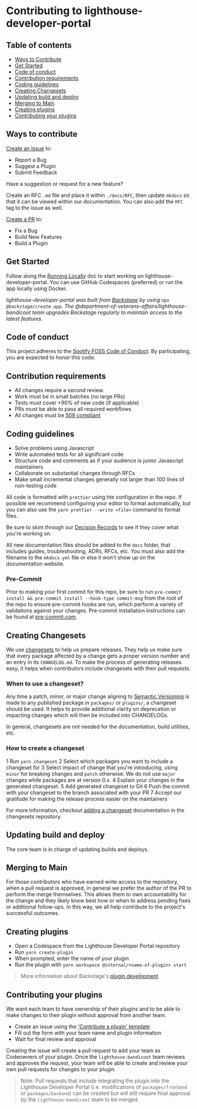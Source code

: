 # Contributing to lighthouse-developer-portal

## Table of contents

- [Ways to Contribute](#ways-to-contribute)
- [Get Started](#get-started)
- [Code of conduct](#code-of-conduct)
- [Contribution requirements](#contribution-requirements)
- [Coding guidelines](#coding-guidelines)
- [Creating Changesets](#creating-changesets)
- [Updating build and deploy](#updating-build-and-deploy)
- [Merging to Main](#merging-to-main)
- [Creating plugins](#creating-plugins)
- [Contributing your plugins](#contributing-your-plugins)

## Ways to contribute

[Create an Issue](https://github.com/department-of-veterans-affairs/lighthouse-developer-portal/issues) to:

- Report a Bug
- Suggest a Plugin
- Submit Feedback

Have a suggestion or request for a new feature?

Create an RFC `.md` file and place it within `./docs/RFC`, then update `mkdocs` so that it can be viewed within our documentation. You can also add the `RFC` tag to the issue as well.

[Create a PR](https://github.com/department-of-veterans-affairs/lighthouse-developer-portal/pulls) to:

- Fix a Bug
- Build New Features
- Build a Plugin

## Get Started

Follow along the [Running Locally](running-locally.md) doc to start working on lighthouse-developer-portal. You can use GitHub Codespaces (preferred) or run the app locally using Docker.

_lighthouse-developer-portal was built from [Backstage](https://backstage.io/docs/overview/what-is-backstage) by using `npx @backstage/create-app`. The @department-of-veterans-affairs/lighthouse-bandicoot team upgrades Backstage regularly to maintain access to the latest features._

## Code of conduct

This project adheres to the [Spotify FOSS Code of Conduct](https://github.com/department-of-veterans-affairs/lighthouse-developer-portal/blob/main/CODE_OF_CONDUCT.md). By participating, you are expected to honor this code.

## Contribution requirements

- All changes require a second review.
- Work must be in small batches (no large PRs)
- Tests must cover +90% of new code (if applicable)
- PRs must be able to pass all required workflows
- All changes must be [508 compliant](https://github.com/department-of-veterans-affairs/va.gov-team/blob/master/platform/accessibility/508-accessibility-best-practices.md)

## Coding guidelines

- Solve problems using Javascript
- Write automated tests for all significant code
- Structure code and comments as if your audience is junior Javascript maintainers
- Collaborate on substantial changes through RFCs
- Make small incremental changes generally not larger than 100 lines of non-testing code

All code is formatted with `prettier` using hte configuration in the repo. If possible we recommend configuring your editor to format automatically, but you can also use the `yarn prettier --write <file>` command to format files.

Be sure to skim through our [Decision Records](index.md) to see if they cover what you're working on.

All new documentation files should be added to the `docs` folder, that includes guides, troubleshooting, ADRs, RFCs, etc. You must also add the filename to the `mkdocs.yml` file or else it won't show up on the documentation website.

### Pre-Commit

Prior to making your first commit for this repo, be sure to run `pre-commit install && pre-commit install --hook-type commit-msg` from the root of the repo to ensure pre-commit hooks are run, which perform a variety of validations against your changes. Pre-commit installation instructions can be found at [pre-commit.com](https://pre-commit.com/index.html#install).

## Creating Changesets

We use [changesets](https://github.com/atlassian/changesets) to help us prepare releases. They help us make sure that every package affected by a change gets a proper version number and an entry in its `CHANGELOG.md`. To make the process of generating releases easy, it helps when contributors include changesets with their pull requests.

### When to use a changeset?

Any time a patch, minor, or major change aligning to [Semantic Versioning](https://semver.org/) is made to any published package in `packages/` or `plugins/`, a changeset should be used. It helps to provide additional clarity on deprecation or impacting changes which will then be included into CHANGELOGs.

In general, changesets are not needed for the documentation, build utilities, etc.

### How to create a changeset

1 Run `yarn changeset`
2 Select which packages you want to include a changeset for
3 Select impact of change that you're introducing, using `minor` for breaking changes and `patch` otherwise. We do not use `major` changes while packages are at version 0.x.
4 Explain your changes in the generated changeset.
5 Add generated changeset to Git
6 Push the commit with your changeset to the branch associated with your PR
7 Accept our gratitude for making the release process easier on the maintainers

For more information, checkout [adding a changeset](https://github.com/atlassian/changesets/blob/main/docs/adding-a-changeset.md) documentation in the changesets repository.

## Updating build and deploy

The core team is in charge of updating builds and deploys.

## Merging to Main

For those contributors who have earned write access to the repository, when a pull request is approved, in general we prefer the author of the PR to perform the merge themselves. This allows them to own accountability for the change and they likely know best how or when to address pending fixes or additional follow-ups. In this way, we all help contribute to the project's successful outcomes.

## Creating plugins

- Open a Codespace from the Lighthouse Developer Portal repository
- Run `yarn create-plugin`
- When prompted, enter the name of your plugin
- Run the plugin with `yarn workspace @internal/<name-of-plugin> start`
> More information about Backstage's [plugin development](https://backstage.io/docs/plugins/create-a-plugin)

## Contributing your plugins
We want each team to have ownership of their plugins and to be able to make changes to their plugin without approval from another team.

- Create an issue using the ['Contribute a plugin' template](https://github.com/department-of-veterans-affairs/lighthouse-developer-portal/issues/new/choose)
- Fill out the form with your team name and plugin information
- Wait for final review and approval

Creating the issue will create a pull request to add your team as Codeowners of your plugin. Once the `lighthouse-bandicoot` team reviews and approves the request, your team will be able to create and review your own pull requests for changes to your plugin.

> Note: Pull requests that include integrating the plugin into the Lighthouse Developer Portal (i.e. modifications of `packages/frontend` or `packages/backend`) can be created but will still require final approval by the `lighthouse-bandicoot` team to be merged.
